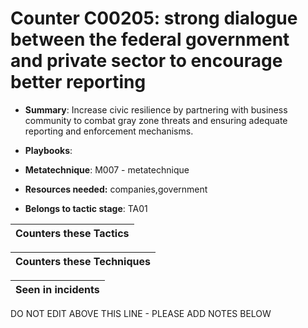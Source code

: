# Counter C00205: strong dialogue between the federal government and private sector to encourage better reporting

* **Summary**: Increase civic resilience by partnering with business community to combat gray zone threats and ensuring adequate reporting and enforcement mechanisms. 

* **Playbooks**: 

* **Metatechnique**: M007 - metatechnique

* **Resources needed:** companies,government

* **Belongs to tactic stage**: TA01


| Counters these Tactics |
| ---------------------- |



| Counters these Techniques |
| ------------------------- |



| Seen in incidents |
| ----------------- |


DO NOT EDIT ABOVE THIS LINE - PLEASE ADD NOTES BELOW